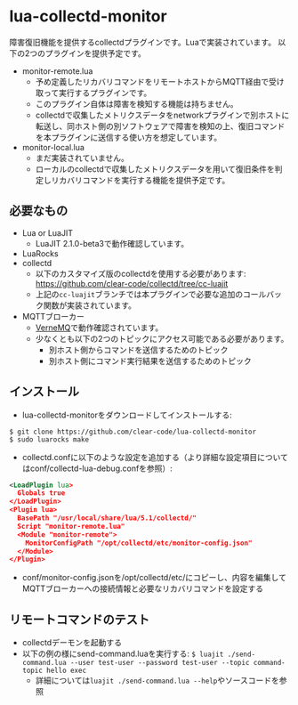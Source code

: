 # lua-collectd-monitor

障害復旧機能を提供するcollectdプラグインです。Luaで実装されています。
以下の2つのプラグインを提供予定です。

* monitor-remote.lua
  * 予め定義したリカバリコマンドをリモートホストからMQTT経由で受け取って実行するプラグインです。
  * このプラグイン自体は障害を検知する機能は持ちません。
  * collectdで収集したメトリクスデータをnetworkプラグインで別ホストに転送し、同ホスト側の別ソフトウェアで障害を検知の上、復旧コマンドを本プラグインに送信する使い方を想定しています。
* monitor-local.lua
  * まだ実装されていません。
  * ローカルのcollectdで収集したメトリクスデータを用いて復旧条件を判定しリカバリコマンドを実行する機能を提供予定です。

## 必要なもの

* Lua or LuaJIT
  * LuaJIT 2.1.0-beta3で動作確認しています。
* LuaRocks
* collectd
  * 以下のカスタマイズ版のcollectdを使用する必要があります:
    https://github.com/clear-code/collectd/tree/cc-luajit
  * 上記の`cc-luajit`ブランチでは本プラグインで必要な追加のコールバック関数が実装されています。
* MQTTブローカー
  * [VerneMQ](https://vernemq.com/)で動作確認されています。
  * 少なくとも以下の2つのトピックにアクセス可能である必要があります。
    * 別ホスト側からコマンドを送信するためのトピック
    * 別ホスト側にコマンド実行結果を送信するためのトピック

## インストール

* lua-collectd-monitorをダウンロードしてインストールする:
```shell
$ git clone https://github.com/clear-code/lua-collectd-monitor
$ sudo luarocks make
```
* collectd.confに以下のような設定を追加する（より詳細な設定項目についてはconf/collectd-lua-debug.confを参照）:
```xml
<LoadPlugin lua>
  Globals true
</LoadPlugin>
<Plugin lua>
  BasePath "/usr/local/share/lua/5.1/collectd/"
  Script "monitor-remote.lua"
  <Module "monitor-remote">
    MonitorConfigPath "/opt/collectd/etc/monitor-config.json"
  </Module>
</Plugin>
```
* conf/monitor-config.jsonを/opt/collectd/etc/にコピーし、内容を編集してMQTTブローカーへの接続情報と必要なリカバリコマンドを設定する

## リモートコマンドのテスト

* collectdデーモンを起動する
* 以下の例の様にsend-command.luaを実行する:
  `$ luajit ./send-command.lua --user test-user --password test-user --topic command-topic hello exec`
  * 詳細については`luajit ./send-command.lua --help`やソースコードを参照
